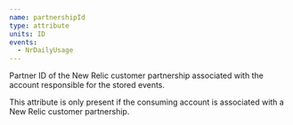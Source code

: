 ```yaml
---
name: partnershipId
type: attribute
units: ID
events:
  - NrDailyUsage
---
```


Partner ID of the New Relic customer partnership associated with the account responsible for the stored events.

This attribute is only present if the consuming account is associated with a New Relic customer partnership.